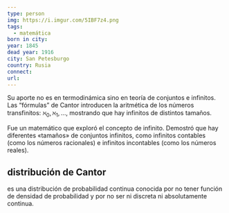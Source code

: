 ```yaml
---
type: person
img: https://i.imgur.com/5IBF7z4.png
tags:
  - matemática
born in city:
year: 1845
dead year: 1916
city: San Petesburgo
country: Rusia
connect:
url:
---
```





Su aporte no es en termodinámica sino en teoría de conjuntos e infinitos. Las “fórmulas” de Cantor introducen la aritmética de los números transfinitos: $\aleph_0, \aleph_1, \dots$, mostrando que hay infinitos de distintos tamaños.

Fue un matemático que exploró el concepto de infinito. Demostró que hay diferentes «tamaños» de conjuntos infinitos, como infinitos contables (como los números racionales) e infinitos incontables (como los números reales).

## distribución de Cantor
es una distribución de probabilidad continua conocida por no tener función de densidad de probabilidad y por no ser ni discreta ni absolutamente continua.

